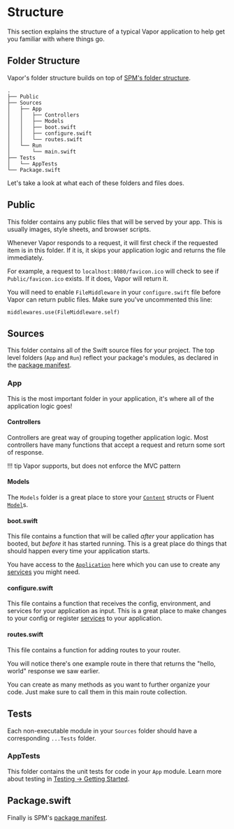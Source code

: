 # Structure

This section explains the structure of a typical Vapor application to help get
you familiar with where things go.

## Folder Structure

Vapor's folder structure builds on top of [SPM's folder structure](spm#folder-structure).

```
.
├── Public
├── Sources
│   ├── App
│   │   ├── Controllers
│   │   ├── Models
│   │   ├── boot.swift
│   │   ├── configure.swift
│   │   └── routes.swift
│   └── Run
│       └── main.swift
├── Tests
│   └── AppTests
└── Package.swift
```

Let's take a look at what each of these folders and files does.

## Public

This folder contains any public files that will be served by your app.
This is usually images, style sheets, and browser scripts.

Whenever Vapor responds to a request, it will first check if the requested
item is in this folder. If it is, it skips your application logic and returns
the file immediately.

For example, a request to `localhost:8080/favicon.ico` will check to see
if `Public/favicon.ico` exists. If it does, Vapor will return it.

You will need to enable `FileMiddleware` in your `configure.swift` file before Vapor can return public files. Make sure you've uncommented this line:

`middlewares.use(FileMiddleware.self)`

## Sources

This folder contains all of the Swift source files for your project. 
The top level folders (`App` and `Run`) reflect your package's modules, 
as declared in the [package manifest](spm#targets).

### App

This is the most important folder in your application, it's where all of
the application logic goes!

#### Controllers

Controllers are great way of grouping together application logic. Most controllers
have many functions that accept a request and return some sort of response.

!!! tip
	Vapor supports, but does not enforce the MVC pattern

#### Models

The `Models` folder is a great place to store your [`Content`](content.md) structs or
Fluent [`Model`](../fluent/models.md)s.

#### boot.swift

This file contains a function that will be called _after_ your application has booted,
but _before_ it has started running. This is a great place do things that should happen 
every time your application starts.

You have access to the [`Application`](application.md) here which you can use to create
any [services](application.md#services) you might need.

#### configure.swift

This file contains a function that receives the config, environment, and services for your
application as input. This is a great place to make changes to your config or register 
[services](application.md#services) to your application.

#### routes.swift

This file contains a function for adding routes to your router.

You will notice there's one example route in there that returns the "hello, world" response we saw earlier.

You can create as many methods as you want to further organize your code. Just make sure to call them in this main route collection. 

## Tests

Each non-executable module in your `Sources` folder should have a corresponding `...Tests` folder.

### AppTests

This folder contains the unit tests for code in your `App` module. 
Learn more about testing in [Testing &rarr; Getting Started](../testing/getting-started.md).

## Package.swift

Finally is SPM's [package manifest](spm.md#package-manifest).
